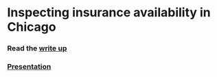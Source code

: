 # Inspecting insurance availability in Chicago
### Read the [write up](/Regression-Project.pdf)
### [Presentation](Presentation.html)
